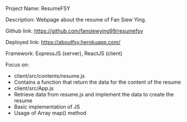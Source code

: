 Project Name: ResumeFSY

Description: Webpage about the resume of Fan Siew Ying.

Github link: https://github.com/fansiewying99/resumefsy 

Deployed link: https://aboutfsy.herokuapp.com/

Framework: ExpressJS (server), ReactJS (client)

Focus on: 
- client/src/contents/resume.js
 - Contains a function that return the data for the content of the resume
- client/src/App.js
 - Retrieve data from resume.js and implement the data to create the resume
 - Basic implementation of JS
 - Usage of Array map() method

